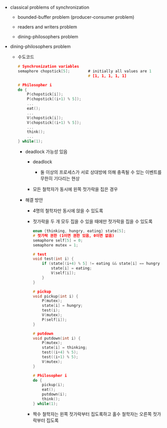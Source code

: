- classical problems of synchronization
  
  - bounded-buffer problem (producer-consumer problem)
  
  - readers and writers problem
  
  - dining-philosophers problem

- dining-philosophers problem
  
  - 수도코드
    
    ```c
    # Synchronization variables
    semaphore chopstick[5];        # initially all values are 1
                                   # [1, 1, 1, 1, 1]
    
    # Philosopher i
    do {
        P(chopstick[i]);
        P(chopstick[(i+1) % 5]);
        ...
        eat();
        ...
        V(chopstick[i]);
        V(chopstick[(i+1) % 5]);
        ...
        think();
        ...
    } while(1);
    ```
    
    - deadlock 가능성 있음
      
      - deadlock
        
        - 둘 이상의 프로세스가 서로 상대방에 의해 충족될 수 있는 이벤트를 무한히 기다리는 현상
      
      - 모든 철학자가 동시에 왼쪽 젓가락을 집은 경우
    
    - 해결 방안
      
      - 4명의 철학자만 동시에 앉을 수 있도록
      
      - 젓가락을 두 개 모두 집을 수 있을 때에만 젓가락을 집을 수 있도록
        
        ```c
        enum {thinking, hungry, eating} state[5];
        # 젓가락 권한 (1이면 권한 있음, 0이면 없음)
        semaphore self[5] = 0;
        semaphore mutex = 1;
        
        # test
        void test(int i) {
            if (state[(i+4) % 5] != eating && state[i] == hungry && state[(i+1) % 5] != eating) {
                state[i] = eating;
                V(self[i]);
            }
        }
        
        # pickup
        void pickup(int i) {
            P(mutex);
            state[i] = hungry;
            test(i);
            V(mutex);
            P(self[i]);
        }
        
        # putdown
        void putdown(int i) {
            P(mutex);
            state[i] = thinking;
            test((i+4) % 5);
            test((i+1) % 5);
            V(mutex);
        }
        
        # Philosopher i
        do {
            pickup(i);
            eat();
            putdown(i);
            think();
        } while(1);
        ```
      
      - 짝수 철학자는 왼쪽 젓가락부터 집도록하고 홀수 철학자는 오른쪽 젓가락부터 집도록